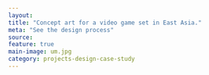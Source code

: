 ```yaml
---
layout: 
title: "Concept art for a video game set in East Asia."
meta: "See the design process"
source:
feature: true
main-image: um.jpg
category: projects-design-case-study
---
```


